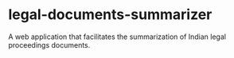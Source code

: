# legal-documents-summarizer
A web application that facilitates the summarization of Indian legal proceedings documents.
